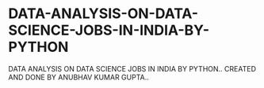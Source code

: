 # DATA-ANALYSIS-ON-DATA-SCIENCE-JOBS-IN-INDIA-BY-PYTHON
DATA ANALYSIS ON DATA SCIENCE JOBS IN INDIA BY PYTHON..
CREATED AND DONE BY ANUBHAV KUMAR GUPTA..
